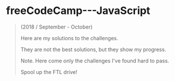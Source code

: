 # freeCodeCamp---JavaScript
> (2018 / September - October) 
>
> Here are my solutions to the challenges. 
> 
> They are not the best solutions, but they show my progress. 
>
> Note. Here come only the challenges I've found hard to pass. 
>
> Spool up the FTL drive!
